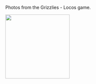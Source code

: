 Photos from the Grizzlies - Locos game.

<img src="https://github.com/abestshef/grizzlies/blob/main/IMG_8327.jpg)https://github.com/abestshef/grizzlies/blob/main/IMG_8327.jpg" width="200"/>
